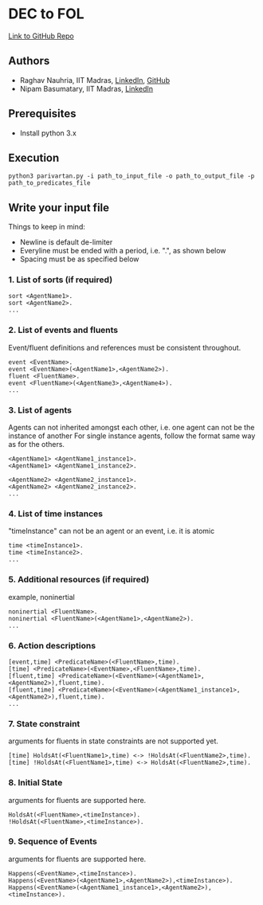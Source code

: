 # DEC to FOL
[Link to GitHub Repo](https://github.com/raghavnauhria/parivartan)

## Authors
- Raghav Nauhria, IIT Madras, [LinkedIn](https://www.linkedin.com/in/raghavnauhria), [GitHub](https://github.com/raghavnauhria)  
- Nipam Basumatary, IIT Madras, [LinkedIn](https://www.linkedin.com/in/nipam-basumatary-3a95bb153/)

## Prerequisites
- Install python 3.x

## Execution
```
python3 parivartan.py -i path_to_input_file -o path_to_output_file -p path_to_predicates_file
```

## Write your input file
Things to keep in mind:
- Newline is default de-limiter
- Everyline must be ended with a period, i.e. ".", as shown below
- Spacing must be as specified below

### 1. List of sorts (if required)
```
sort <AgentName1>.
sort <AgentName2>.
...
```

### 2. List of events and fluents
Event/fluent definitions and references must be consistent throughout.

```
event <EventName>.
event <EventName>(<AgentName1>,<AgentName2>).
fluent <FluentName>.
event <FluentName>(<AgentName3>,<AgentName4>).
...
```

### 3. List of agents
Agents can not inherited amongst each other, i.e. one agent can not be the instance of another
For single instance agents, follow the format same way as for the others.
```
<AgentName1> <AgentName1_instance1>.
<AgentName1> <AgentName1_instance2>.

<AgentName2> <AgentName2_instance1>.
<AgentName2> <AgentName2_instance2>.
...
```


### 4. List of time instances
"timeInstance" can not be an agent or an event, i.e. it is atomic

```
time <timeInstance1>.
time <timeInstance2>.
...
```

### 5. Additional resources (if required)
example, noninertial
```
noninertial <FluentName>.
noninertial <FluentName>(<AgentName1>,<AgentName2>).
...
```

### 6. Action descriptions
```
[event,time] <PredicateName>(<FluentName>,time).
[time] <PredicateName>(<EventName>,<FluentName>,time).
[fluent,time] <PredicateName>(<EventName>(<AgentName1>,<AgentName2>),fluent,time).
[fluent,time] <PredicateName>(<EventName>(<AgentName1_instance1>,<AgentName2>),fluent,time).
...
```

### 7. State constraint
arguments for fluents in state constraints are not supported yet.
```
[time] HoldsAt(<FluentName1>,time) <-> !HoldsAt(<FluentName2>,time).
[time] !HoldsAt(<FluentName1>,time) <-> HoldsAt(<FluentName2>,time).
```

### 8. Initial State
arguments for fluents are supported here.
```
HoldsAt(<FluentName>,<timeInstance>).
!HoldsAt(<FluentName>,<timeInstance>).
```

### 9. Sequence of Events
arguments for fluents are supported here.
```
Happens(<EventName>,<timeInstance>).
Happens(<EventName>(<AgentName1>,<AgentName2>),<timeInstance>).
Happens(<EventName>(<AgentName1_instance1>,<AgentName2>),<timeInstance>).
```
